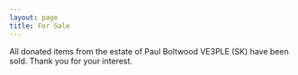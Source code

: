 ```yaml
---
layout: page
title: For Sale
---
```


All donated items from the estate of Paul Boltwood VE3PLE (SK) have been sold.
Thank you for your interest.
